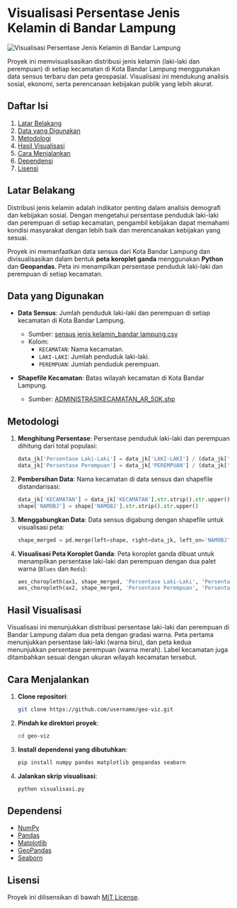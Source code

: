 # Visualisasi Persentase Jenis Kelamin di Bandar Lampung

![Visualisasi Persentase Jenis Kelamin di Bandar Lampung](https://femboy.beauty/2_ySD.png)

Proyek ini memvisualisasikan distribusi jenis kelamin (laki-laki dan perempuan) di setiap kecamatan di Kota Bandar Lampung menggunakan data sensus terbaru dan peta geospasial. Visualisasi ini mendukung analisis sosial, ekonomi, serta perencanaan kebijakan publik yang lebih akurat.

## Daftar Isi

1. [Latar Belakang](#latar-belakang)
2. [Data yang Digunakan](#data-yang-digunakan)
3. [Metodologi](#metodologi)
4. [Hasil Visualisasi](#hasil-visualisasi)
5. [Cara Menjalankan](#cara-menjalankan)
6. [Dependensi](#dependensi)
7. [Lisensi](#lisensi)

## Latar Belakang

Distribusi jenis kelamin adalah indikator penting dalam analisis demografi dan kebijakan sosial. Dengan mengetahui persentase penduduk laki-laki dan perempuan di setiap kecamatan, pengambil kebijakan dapat memahami kondisi masyarakat dengan lebih baik dan merencanakan kebijakan yang sesuai.

Proyek ini memanfaatkan data sensus dari Kota Bandar Lampung dan divisualisasikan dalam bentuk **peta koroplet ganda** menggunakan **Python** dan **Geopandas**. Peta ini menampilkan persentase penduduk laki-laki dan perempuan di setiap kecamatan.

## Data yang Digunakan

- **Data Sensus**: Jumlah penduduk laki-laki dan perempuan di setiap kecamatan di Kota Bandar Lampung.
  - Sumber: [sensus jenis kelamin_bandar lampung.csv]()
  - Kolom: 
    - `KECAMATAN`: Nama kecamatan.
    - `LAKI-LAKI`: Jumlah penduduk laki-laki.
    - `PEREMPUAN`: Jumlah penduduk perempuan.

- **Shapefile Kecamatan**: Batas wilayah kecamatan di Kota Bandar Lampung.
  - Sumber: [ADMINISTRASIKECAMATAN_AR_50K.shp]()

## Metodologi

1. **Menghitung Persentase**:
   Persentase penduduk laki-laki dan perempuan dihitung dari total populasi:
   ```python
   data_jk['Persentase Laki-Laki'] = data_jk['LAKI-LAKI'] / (data_jk['LAKI-LAKI'] + data_jk['PEREMPUAN']) * 100
   data_jk['Persentase Perempuan'] = data_jk['PEREMPUAN'] / (data_jk['LAKI-LAKI'] + data_jk['PEREMPUAN']) * 100
   ```

2. **Pembersihan Data**:
   Nama kecamatan di data sensus dan shapefile distandarisasi:
   ```python
   data_jk['KECAMATAN'] = data_jk['KECAMATAN'].str.strip().str.upper()
   shape['NAMOBJ'] = shape['NAMOBJ'].str.strip().str.upper()
   ```

3. **Menggabungkan Data**:
   Data sensus digabung dengan shapefile untuk visualisasi peta:
   ```python
   shape_merged = pd.merge(left=shape, right=data_jk, left_on='NAMOBJ', right_on='KECAMATAN', how='outer')
   ```

4. **Visualisasi Peta Koroplet Ganda**:
   Peta koroplet ganda dibuat untuk menampilkan persentase laki-laki dan perempuan dengan dua palet warna (`Blues` dan `Reds`):
   ```python
   aes_choropleth(ax1, shape_merged, 'Persentase Laki-Laki', 'Persentase Laki-Laki', plt.cm.Blues, vmin, vmax)
   aes_choropleth(ax2, shape_merged, 'Persentase Perempuan', 'Persentase Perempuan', plt.cm.Reds, vmin, vmax)
   ```

## Hasil Visualisasi

Visualisasi ini menunjukkan distribusi persentase laki-laki dan perempuan di Bandar Lampung dalam dua peta dengan gradasi warna. Peta pertama menunjukkan persentase laki-laki (warna biru), dan peta kedua menunjukkan persentase perempuan (warna merah). Label kecamatan juga ditambahkan sesuai dengan ukuran wilayah kecamatan tersebut.

## Cara Menjalankan

1. **Clone repositori**:
   ```bash
   git clone https://github.com/username/geo-viz.git
   ```

2. **Pindah ke direktori proyek**:
   ```bash
   cd geo-viz
   ```

3. **Install dependensi yang dibutuhkan**:
   ```bash
   pip install numpy pandas matplotlib geopandas seaborn
   ```

4. **Jalankan skrip visualisasi**:
   ```bash
   python visualisasi.py
   ```

## Dependensi

- [NumPy](https://numpy.org/)
- [Pandas](https://pandas.pydata.org/)
- [Matplotlib](https://matplotlib.org/)
- [GeoPandas](https://geopandas.org/)
- [Seaborn](https://seaborn.pydata.org/)

## Lisensi

Proyek ini dilisensikan di bawah [MIT License](LICENSE).